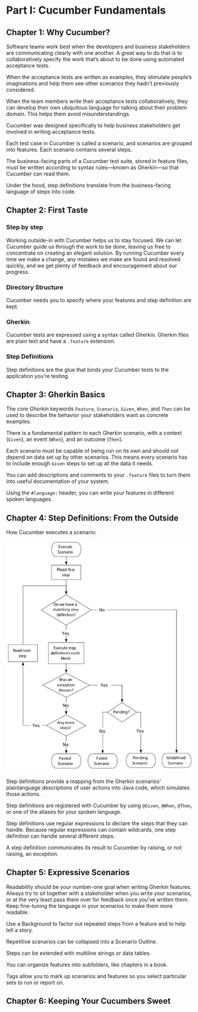 # Part I: Cucumber Fundamentals

## Chapter 1: Why Cucumber?

Software teams work best when the developers and business stakeholders are communicating clearly with one another. A great way to do that is to collaboratively specify the work that’s about to be done using automated acceptance tests.

When the acceptance tests are written as examples, they stimulate people’s imaginations and help them see other scenarios they hadn’t previously considered.

When the team members write their acceptance tests collaboratively, they can develop their own ubiquitous language for talking about their problem domain. This helps them avoid misunderstandings.

Cucumber was designed specifically to help business stakeholders get involved in writing acceptance tests.

Each test case in Cucumber is called a scenario, and scenarios are grouped into features. Each scenario contains several steps.

The business-facing parts of a Cucumber test suite, stored in feature files, must be written according to syntax rules—known as Gherkin—so that Cucumber can read them.

Under the hood, step definitions translate from the business-facing language of steps into code.

## Chapter 2: First Taste

### Step by step

Working outside-in with Cucumber helps us to stay focused. We can let Cucumber guide us through the work to be done, leaving us free to concentrate on creating an elegant solution. By running Cucumber every time we make a change, any mistakes we make are found and resolved quickly, and we get plenty of feedback and encouragement about our progress.

### Directory Structure

Cucumber needs you to specify where your features and step definition are kept.

### Gherkin

Cucumber tests are expressed using a syntax called Gherkin. Gherkin files are plain text and have a `.feature` extension.

### Step Definitions

Step definitions are the glue that binds your Cucumber tests to the application you’re testing.

## Chapter 3: Gherkin Basics

The core *Gherkin* keywords `Feature`, `Scenario`, `Given`, `When`, and `Then` can be used to describe the behavior your stakeholders want as concrete examples.

There is a fundamental pattern to each Gherkin scenario, with a context (`Given`), an event (`When`), and an outcome (`Then`).

Each scenario must be capable of being run on its own and should not depend on data set up by other scenarios. This means every scenario has to include enough `Given` steps to set up all the data it needs.

You can add descriptions and comments to your `.feature` files to turn them into useful documentation of your system.

Using the `#language:` header, you can write your features in different spoken languages.

## Chapter 4: Step Definitions: From the Outside

How Cucumber executes a scenario:

![Image of How Cucumber executes a scenario](./image/scenario_execution.png "How Cucumber executes a scenario")

Step definitions provide a mapping from the Gherkin scenarios’ plainlanguage descriptions of user actions into Java code, which simulates those actions.

Step definitions are registered with Cucumber by using `@Given`, `@When`, `@Then`, or one of the aliases for your spoken language.

Step definitions use regular expressions to declare the steps that they can handle. Because regular expressions can contain wildcards, one step definition can handle several different steps.

A step definition communicates its result to Cucumber by raising, or not raising, an exception.

## Chapter 5: Expressive Scenarios

Readability should be your number-one goal when writing Gherkin features. Always try to sit together with a stakeholder when you write your scenarios, or at the very least pass them over for feedback once you’ve written them. Keep fine-tuning the language in your scenarios to make them more readable.

Use a Background to factor out repeated steps from a feature and to help tell a story.

Repetitive scenarios can be collapsed into a Scenario Outline.

Steps can be extended with multiline strings or data tables.

You can organize features into subfolders, like chapters in a book.

Tags allow you to mark up scenarios and features so you select particular sets to run or report on.

## Chapter 6: Keeping Your Cucumbers Sweet
